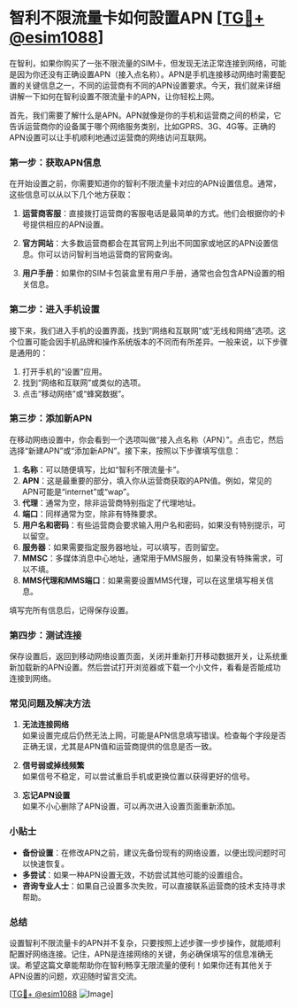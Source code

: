 # 智利不限流量卡如何設置APN [[TG💪+ @esim1088](https://t.me/s/esim1088)]

在智利，如果你购买了一张不限流量的SIM卡，但发现无法正常连接到网络，可能是因为你还没有正确设置APN（接入点名称）。APN是手机连接移动网络时需要配置的关键信息之一，不同的运营商有不同的APN设置要求。今天，我们就来详细讲解一下如何在智利设置不限流量卡的APN，让你轻松上网。

首先，我们需要了解什么是APN。APN就像是你的手机和运营商之间的桥梁，它告诉运营商你的设备属于哪个网络服务类别，比如GPRS、3G、4G等。正确的APN设置可以让手机顺利地通过运营商的网络访问互联网。

### 第一步：获取APN信息

在开始设置之前，你需要知道你的智利不限流量卡对应的APN设置信息。通常，这些信息可以从以下几个地方获取：

1. **运营商客服**：直接拨打运营商的客服电话是最简单的方式。他们会根据你的卡号提供相应的APN设置。
   
2. **官方网站**：大多数运营商都会在其官网上列出不同国家或地区的APN设置信息。你可以访问智利当地运营商的官网查询。

3. **用户手册**：如果你的SIM卡包装盒里有用户手册，通常也会包含APN设置的相关信息。

### 第二步：进入手机设置

接下来，我们进入手机的设置界面，找到“网络和互联网”或“无线和网络”选项。这个位置可能会因手机品牌和操作系统版本的不同而有所差异。一般来说，以下步骤是通用的：

1. 打开手机的“设置”应用。
2. 找到“网络和互联网”或类似的选项。
3. 点击“移动网络”或“蜂窝数据”。

### 第三步：添加新APN

在移动网络设置中，你会看到一个选项叫做“接入点名称（APN）”。点击它，然后选择“新建APN”或“添加新APN”。接下来，按照以下步骤填写信息：

1. **名称**：可以随便填写，比如“智利不限流量卡”。
2. **APN**：这是最重要的部分，填入你从运营商获取的APN值。例如，常见的APN可能是“internet”或“wap”。
3. **代理**：通常为空，除非运营商特别指定了代理地址。
4. **端口**：同样通常为空，除非有特殊要求。
5. **用户名和密码**：有些运营商会要求输入用户名和密码，如果没有特别提示，可以留空。
6. **服务器**：如果需要指定服务器地址，可以填写，否则留空。
7. **MMSC**：多媒体消息中心地址，通常用于MMS服务，如果没有特殊需求，可以不填。
8. **MMS代理和MMS端口**：如果需要设置MMS代理，可以在这里填写相关信息。

填写完所有信息后，记得保存设置。

### 第四步：测试连接

保存设置后，返回到移动网络设置页面，关闭并重新打开移动数据开关，让系统重新加载新的APN设置。然后尝试打开浏览器或下载一个小文件，看看是否能成功连接到网络。

### 常见问题及解决方法

1. **无法连接网络**  
   如果设置完成后仍然无法上网，可能是APN信息填写错误。检查每个字段是否正确无误，尤其是APN值和运营商提供的信息是否一致。

2. **信号弱或掉线频繁**  
   如果信号不稳定，可以尝试重启手机或更换位置以获得更好的信号。

3. **忘记APN设置**  
   如果不小心删除了APN设置，可以再次进入设置页面重新添加。

### 小贴士

- **备份设置**：在修改APN之前，建议先备份现有的网络设置，以便出现问题时可以快速恢复。
- **多尝试**：如果一种APN设置无效，不妨尝试其他可能的设置组合。
- **咨询专业人士**：如果自己设置多次失败，可以直接联系运营商的技术支持寻求帮助。

### 总结

设置智利不限流量卡的APN并不复杂，只要按照上述步骤一步步操作，就能顺利配置好网络连接。记住，APN是连接网络的关键，务必确保填写的信息准确无误。希望这篇文章能帮助你在智利畅享无限流量的便利！如果你还有其他关于APN设置的问题，欢迎随时留言交流。

[[TG💪+ @esim1088](https://t.me/s/esim1088) ![Image](https://i.postimg.cc/4NQfJmqS/Snipaste-2025-05-13-00-14-12.png)]